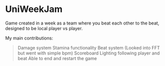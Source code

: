 # UniWeekJam
Game created in a week as a team where you beat each other to the beat, designed to be local player vs player.

My main contributions:
> Damage system
> Stamina functionality
> Beat system (Looked into FFT but went with simple bpm)
> Scoreboard
> Lighting following player and beat
> Able to end and restart the game
